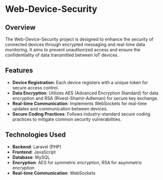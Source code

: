 # Web-Device-Security

## Overview
The Web-Device-Security project is designed to enhance the security of connected devices through encrypted messaging and real-time data monitoring. It aims to prevent unauthorized access and ensure the confidentiality of data transmitted between IoT devices.

## Features
- **Device Registration**: Each device registers with a unique token for secure access control.
- **Data Encryption**: Utilizes AES (Advanced Encryption Standard) for data encryption and RSA (Rivest-Shamir-Adleman) for secure key exchange.
- **Real-time Communication**: Implements WebSockets for real-time updates and communication between devices.
- **Secure Coding Practices**: Follows industry-standard secure coding practices to mitigate common security vulnerabilities.

## Technologies Used
- **Backend**: Laravel (PHP)
- **Frontend**: JavaScript
- **Database**: MySQL
- **Encryption**: AES for symmetric encryption, RSA for asymmetric encryption
- **Real-time Communication**: WebSockets
